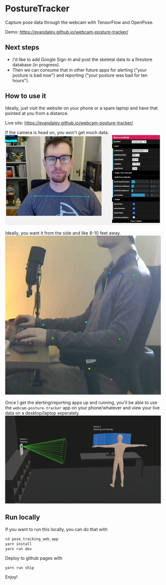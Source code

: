 # PostureTracker

Capture pose data through the webcam with TensorFlow and OpenPose.  

Demo: https://evandaley.github.io/webcam-posture-tracker/

## Next steps
- I'd like to add Google Sign-In and post the skeletal data to a firestore database (in progress). 
- Then we can consume that in other future apps for alerting ("your posture is bad now") and reporting ("your posture was bad for ten hours").

## How to use it
Ideally, just visit the website on your phone or a spare laptop and have that pointed at you from a distance. 

Live site: https://evandaley.github.io/webcam-posture-tracker/

If the camera is head on, you won't get much data. 
![Head On](profile.png)


Ideally, you want it from the side and like 8-10 feet away.
![Side View](side-view.png)

Once I get the alerting/reporting apps up and running, you'll be able to use the `webcam-posture-tracker` app on your phone/whatever and view your live data on a desktop/laptop seperately.
![diagram](humanoid_2.png)

## Run locally
If you want to run this locally, you can do that with
```
cd pose_tracking_web_app
yarn install
yarn run dev
```

Deploy to github pages with
```
yarn run ship
```

Enjoy!
